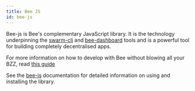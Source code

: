 ```yaml
---
title: Bee JS
id: bee-js
---
```


Bee-js is Bee's complementary JavaScript library. It is the technology underpinning the [swarm-cli](/docs/access-the-ant/bee-tools) and [bee-dashboard](/docs/access-the-ant/bee-tools) tools and is a powerful tool for building completely decentralised apps.

For more information on how to develop with Bee without blowing all your BZZ, read [this guide](/docs/access-the-sana/develop-on-bee)

See the [bee-js](https://bee-js.ethswarm.org/) documentation for detailed information on using and installing the library.

<!-- ## How to Use bee-js

Bee-js is a versatile piece of software that can be used in many ways! Here's some ideas to get you started. Share what you've come up with and get help in the 

### Store Your Javascript's Data in Swarm


### Develop Apps to Help Bee Users


### Using Bee-js with Bee Proxy Mode


### Using Bee-js With Bee Gateway Mode
 -->

